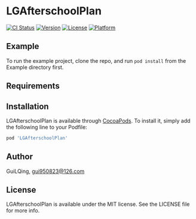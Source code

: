 # LGAfterschoolPlan

[![CI Status](https://img.shields.io/travis/GuiLQing/LGAfterschoolPlanFramework.svg?style=flat)](https://travis-ci.org/GuiLQing/LGAfterschoolPlan)
[![Version](https://img.shields.io/cocoapods/v/LGAfterschoolPlanFramework.svg?style=flat)](https://cocoapods.org/pods/LGAfterschoolPlan)
[![License](https://img.shields.io/cocoapods/l/LGAfterschoolPlanFramework.svg?style=flat)](https://cocoapods.org/pods/LGAfterschoolPlan)
[![Platform](https://img.shields.io/cocoapods/p/LGAfterschoolPlanFramework.svg?style=flat)](https://cocoapods.org/pods/LGAfterschoolPlan)

## Example

To run the example project, clone the repo, and run `pod install` from the Example directory first.

## Requirements

## Installation

LGAfterschoolPlan is available through [CocoaPods](https://cocoapods.org). To install
it, simply add the following line to your Podfile:

```ruby
pod 'LGAfterschoolPlan'
```

## Author

GuiLQing, gui950823@126.com

## License

LGAfterschoolPlan is available under the MIT license. See the LICENSE file for more info.
